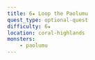 ```yaml
---
title: 6★ Loop the Paolumu
quest_type: optional-quest
difficulty: 6★
location: coral-highlands
monsters:
    - paolumu
---
```

